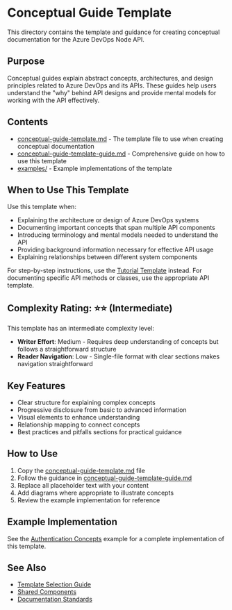 # Conceptual Guide Template

This directory contains the template and guidance for creating conceptual documentation for the Azure DevOps Node API.

## Purpose

Conceptual guides explain abstract concepts, architectures, and design principles related to Azure DevOps and its APIs. These guides help users understand the "why" behind API designs and provide mental models for working with the API effectively.

## Contents

- [conceptual-guide-template.md](./conceptual-guide-template.md) - The template file to use when creating conceptual documentation
- [conceptual-guide-template-guide.md](./conceptual-guide-template-guide.md) - Comprehensive guide on how to use this template
- [examples/](./examples/) - Example implementations of the template

## When to Use This Template

Use this template when:

- Explaining the architecture or design of Azure DevOps systems
- Documenting important concepts that span multiple API components
- Introducing terminology and mental models needed to understand the API
- Providing background information necessary for effective API usage
- Explaining relationships between different system components

For step-by-step instructions, use the [Tutorial Template](../tutorial-template/) instead. For documenting specific API methods or classes, use the appropriate API template.

## Complexity Rating: ⭐⭐ (Intermediate)

This template has an intermediate complexity level:

- **Writer Effort**: Medium - Requires deep understanding of concepts but follows a straightforward structure
- **Reader Navigation**: Low - Single-file format with clear sections makes navigation straightforward

## Key Features

- Clear structure for explaining complex concepts
- Progressive disclosure from basic to advanced information
- Visual elements to enhance understanding
- Relationship mapping to connect concepts
- Best practices and pitfalls sections for practical guidance

## How to Use

1. Copy the [conceptual-guide-template.md](./conceptual-guide-template.md) file
2. Follow the guidance in [conceptual-guide-template-guide.md](./conceptual-guide-template-guide.md)
3. Replace all placeholder text with your content
4. Add diagrams where appropriate to illustrate concepts
5. Review the example implementation for reference

## Example Implementation

See the [Authentication Concepts](./examples/authentication-concepts.md) example for a complete implementation of this template.

## See Also

- [Template Selection Guide](../template-selection-guide.md)
- [Shared Components](../shared-components/README.md)
- [Documentation Standards](../../README.md) 
